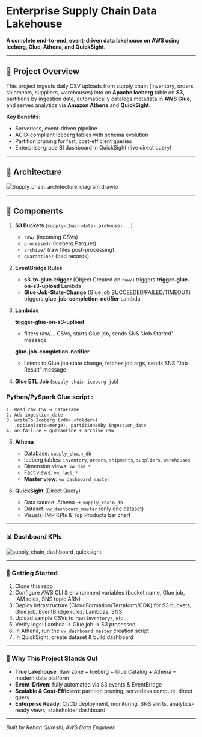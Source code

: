# Enterprise Supply Chain Data Lakehouse

**A complete end-to-end, event-driven data lakehouse on AWS using Iceberg, Glue, Athena, and QuickSight.**

---

## 🎯 Project Overview

This project ingests daily CSV uploads from supply chain (inventory, orders, shipments, suppliers, warehouses) into an **Apache Iceberg** table on **S3**, partitions by ingestion date, automatically catalogs metadata in **AWS Glue**, and serves analytics via **Amazon Athena** and **QuickSight**.

**Key Benefits:**

* Serverless, event-driven pipeline
* ACID-compliant Iceberg tables with schema evolution
* Partition pruning for fast, cost-efficient queries
* Enterprise-grade BI dashboard in QuickSight (live direct query)

---

## 📐 Architecture

![Supply_chain_architecture_diagram drawio](https://github.com/user-attachments/assets/2f4c8e33-1747-4120-8963-039d0c265a7c)


---

## 🔧 Components

1. **S3 Buckets** (`supply-chain-data-lakehouse-...`)

   * `raw/` (incoming CSVs)
   * `processed/` (Iceberg Parquet)
   * `archive/` (raw files post-processing)
   * `quarantine/` (bad records)

2. **EventBridge Rules**

   * **s3-to-glue-trigger** (Object Created on `raw/`) triggers **trigger-glue-on-s3-upload** Lambda
   * **Glue-Job-State-Change** (Glue job SUCCEEDED/FAILED/TIMEOUT) triggers **glue-job-completion-notifier** Lambda

3. **Lambdas**

    **trigger-glue-on-s3-upload**

    * filters raw/... CSVs, starts Glue job, sends SNS "Job Started" message


    **glue-job-completion-notifier**

    * listens to Glue job state change, fetches job args, sends SNS "Job Result" message


4. **Glue ETL Job** (`supply-chain-iceberg-job`)


  ### Python/PySpark Glue script :
  
    1. Read raw CSV → DataFrame
    2. Add ingestion_date
    3. writeTo Iceberg (<db>.<folder>)
       .option(auto-merge), partitionedBy ingestion_date
    4. on failure → quarantine + archive raw


5. **Athena**

   * Database: `supply_chain_db`
   * Iceberg tables: `inventory`, `orders`, `shipments`, `suppliers`, `warehouses`
   * Dimension views: `vw_dim_*`
   * Fact views: `vw_fact_*`
   * **Master view**: `vw_dashboard_master`


6. **QuickSight** (Direct Query)

   * Data source: Athena → `supply_chain_db`
   * Dataset: `vw_dashboard_master` (only one dataset)
   * Visuals: IMP KPIs & Top Products bar chart

---

### 📊 Dashboard KPIs

![supply_chain_dashboard_quicksight](https://github.com/user-attachments/assets/a127d9a7-52d3-4733-baa3-d160c6f8d08f)


---

### 🚀 Getting Started

1. Clone this repo
2. Configure AWS CLI & environment variables (bucket name, Glue job, IAM roles, SNS topic ARN)
3. Deploy infrastructure (CloudFormation/Terraform/CDK) for S3 buckets, Glue job, EventBridge rules, Lambdas, SNS
4. Upload sample CSVs to `raw/inventory/`, etc.
5. Verify logs: Lambda → Glue job → S3 processed
6. In Athena, run the `vw_dashboard_master` creation script
7. In QuickSight, create dataset & build dashboard

---

### 🔑 Why This Project Stands Out

* **True Lakehouse**: Raw zone + Iceberg + Glue Catalog + Athena = modern data platform
* **Event‑Driven**: fully automated via S3 events & EventBridge
* **Scalable & Cost‑Efficient**: partition pruning, serverless compute, direct query
* **Enterprise Ready**: CI/CD deployment, monitoring, SNS alerts, analytics-ready views, stakeholder dashboard

---

*Built by Rehan Qureshi, AWS Data Engineer.*


